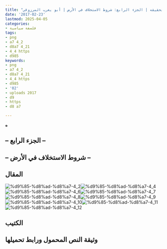 ```yaml
---
title: "المشروع الحضاري الإسلامي: شروطه الروحية والسياسية واستراتيجية تحقيقه | الجزء الرابع: شروط الاستخلاف في الأرض | أبو يعرب المرزوقي"
date: '2017-02-23'
lastmod: 2025-04-05
categories:
- فلسفة سياسية
tags:
- png
- a7 4_2
- d8a7 4_21
- 4_4 https
- d985
keywords:
- png
- a7 4_2
- d8a7 4_21
- 4_4 https
- d985
- '02'
- uploads 2017
- d9
- https
- d8 a7

---
```

**ه**

## **– الجزء الرابع –**

## **– شروط الاستخلاف في الأرض –**

## المقال

![%d9%85-%d8%ad-%d8%a7-4_2](https://abouyaarebmarzouki.wordpress.com/wp-content/uploads/2017/02/d985-d8ad-d8a7-4_21.png?w=648)![%d9%85-%d8%ad-%d8%a7-4_4](https://abouyaarebmarzouki.wordpress.com/wp-content/uploads/2017/02/d985-d8ad-d8a7-4_41.png?w=648)![%d9%85-%d8%ad-%d8%a7-4_6](https://abouyaarebmarzouki.wordpress.com/wp-content/uploads/2017/02/d985-d8ad-d8a7-4_62.png?w=648)![%d9%85-%d8%ad-%d8%a7-4_7](https://abouyaarebmarzouki.wordpress.com/wp-content/uploads/2017/02/d985-d8ad-d8a7-4_71.png?w=648)![%d9%85-%d8%ad-%d8%a7-4_8](https://abouyaarebmarzouki.wordpress.com/wp-content/uploads/2017/02/d985-d8ad-d8a7-4_81.png?w=648)![%d9%85-%d8%ad-%d8%a7-4_9](https://abouyaarebmarzouki.wordpress.com/wp-content/uploads/2017/02/d985-d8ad-d8a7-4_91.png?w=648)![%d9%85-%d8%ad-%d8%a7-4_10](https://abouyaarebmarzouki.wordpress.com/wp-content/uploads/2017/02/d985-d8ad-d8a7-4_101.png?w=648)![%d9%85-%d8%ad-%d8%a7-4_11](https://abouyaarebmarzouki.wordpress.com/wp-content/uploads/2017/02/d985-d8ad-d8a7-4_111.png?w=648)![%d9%85-%d8%ad-%d8%a7-4_12](https://abouyaarebmarzouki.wordpress.com/wp-content/uploads/2017/02/d985-d8ad-d8a7-4_121.png?w=648)

## الكتيب

## وثيقة النص المحمول ورابط تحميلها

###
